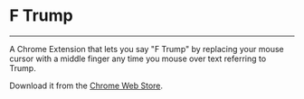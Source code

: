 # F Trump
---
A Chrome Extension that lets you say "F Trump" by replacing your mouse cursor
with a middle finger any time you mouse over text referring to Trump.

Download it from the [Chrome Web
Store](https://chrome.google.com/webstore/detail/f-trump/icjfmidpjblnpkpjljcgcijhjehdepcm).
